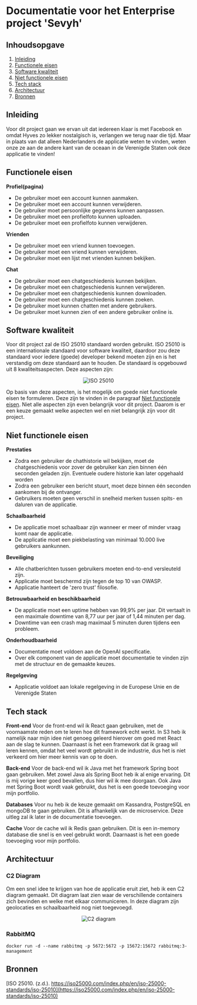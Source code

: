 # Documentatie voor het Enterprise project 'Sevyh'

## Inhoudsopgave

1. [Inleiding](#inleiding)
2. [Functionele eisen](#functionele-eisen)
3. [Software kwaliteit](#software-kwaliteit)
4. [Niet functionele eisen](#niet-functionele-eisen)
5. [Tech stack](#tech-stack)
6. [Architectuur](#architectuur)
5. [Bronnen](#bronnen)


## Inleiding

Voor dit project gaan we ervan uit dat iedereen klaar is met Facebook en omdat Hyves zo lekker nostalgisch is, verlangen we terug naar die tijd. Maar in plaats van dat alleen Nederlanders de applicatie weten te vinden, weten onze ze aan de andere kant van de oceaan in de Verenigde Staten ook deze applicatie te vinden! 

## Functionele eisen

**Profiel(pagina)**
-	De gebruiker moet een account kunnen aanmaken.
-	De gebruiker moet een account kunnen verwijderen.
-	De gebruiker moet persoonlijke gegevens kunnen aanpassen.
-	De gebruiker moet een profielfoto kunnen uploaden.
-	De gebruiker moet een profielfoto kunnen verwijderen.

**Vrienden**
-	De gebruiker moet een vriend kunnen toevoegen.
-	De gebruiker moet een vriend kunnen verwijderen.
-	De gebruiker moet een lijst met vrienden kunnen bekijken.

**Chat**
-	De gebruiker moet een chatgeschiedenis kunnen bekijken.
-	De gebruiker moet een chatgeschiedenis kunnen verwijderen.
-	De gebruiker moet een chatgeschiedenis kunnen downloaden.
-	De gebruiker moet een chatgeschiedenis kunnen zoeken.
-	De gebruiker moet kunnen chatten met andere gebruikers.
-   De gebruiker moet kunnen zien of een andere gebruiker online is.

## Software kwaliteit
Voor dit project zal de ISO 25010 standaard worden gebruikt. ISO 25010 is een internationale standaard voor software kwaliteit, daardoor zou deze standaard voor iedere (goede) developer bekend moeten zijn en is het verstandig om deze standaard aan te houden. De standaard is opgebouwd uit 8 kwaliteitsaspecten. Deze aspecten zijn:

<p align="center">
    <img src="https://iso25000.com/images/figures/en/iso25010.png" alt="ISO 25010" style="margin:auto;">    
</p>

Op basis van deze aspecten, is het mogelijk om goede niet functionele eisen te formuleren. Deze zijn te vinden in de paragraaf [Niet functionele eisen](#niet-functionele-eisen). Niet alle aspecten zijn even belangrijk voor dit project. Daarom is er een keuze gemaakt welke aspecten wel en niet belangrijk zijn voor dit project.

## Niet functionele eisen

**Prestaties**
-	Zodra een gebruiker de chathistorie wil bekijken, moet de chatgeschiedenis voor zover de gebruiker kan zien binnen één seconden geladen zijn. Eventuele oudere historie kan later opgehaald worden
-	Zodra een gebruiker een bericht stuurt, moet deze binnen één seconden aankomen bij de ontvanger.
-	Gebruikers moeten geen verschil in snelheid merken tussen spits- en daluren van de applicatie.

**Schaalbaarheid**
-	De applicatie moet schaalbaar zijn wanneer er meer of minder vraag komt naar de applicatie.
-	De applicatie moet een piekbelasting van minimaal 10.000 live gebruikers aankunnen.

**Beveiliging**
-	Alle chatberichten tussen gebruikers moeten end-to-end versleuteld zijn.
-	Applicatie moet beschermd zijn tegen de top 10 van OWASP.
-   Applicatie hanteert de 'zero trust' filosofie.

**Betrouwbaarheid en beschikbaarheid**
-	De applicatie moet een uptime hebben van 99,9% per jaar. Dit vertaalt in een maximale downtime van 8,77 uur per jaar of 1,44 minuten per dag.
-	Downtime van een crash mag maximaal 5 minuten duren tijdens een probleem.

**Onderhoudbaarheid**
-	Documentatie moet voldoen aan de OpenAI specificatie.
-	Over elk component van de applicatie moet documentatie te vinden zijn met de structuur en de gemaakte keuzes.

**Regelgeving**
-	Applicatie voldoet aan lokale regelgeving in de Europese Unie en de Verenigde Staten

## Tech stack

**Front-end** 
Voor de front-end wil ik React gaan gebruiken, met de voornaamste reden om te leren hoe dit framework echt werkt. In S3 heb ik namelijk naar mijn idee niet genoeg geleerd hierover om goed met React aan de slag te kunnen. Daarnaast is het een framework dat ik graag wil leren kennen, omdat het veel wordt gebruikt in de industrie, dus het is niet verkeerd om hier meer kennis van op te doen.

**Back-end**
Voor de back-end wil ik Java met het framework Spring boot gaan gebruiken. Met zowel Java als Spring Boot heb ik al enige ervaring. Dit is mij vorige keer goed bevallen, dus hier wil ik mee doorgaan. Ook Java met Spring Boot wordt vaak gebruikt, dus het is een goede toevoeging voor mijn portfolio.

**Databases**
Voor nu heb ik de keuze gemaakt om Kassandra, PostgreSQL en mongoDB te gaan gebruiken. Dit is afhankelijk van de microservice. Deze uitleg zal ik later in de documentatie toevoegen.

**Cache**
Voor de cache wil ik Redis gaan gebruiken. Dit is een in-memory database die snel is en veel gebruikt wordt. Daarnaast is het een goede toevoeging voor mijn portfolio.

## Architectuur

### C2 Diagram

Om een snel idee te krijgen van hoe de applicatie eruit ziet, heb ik een C2 diagram gemaakt. Dit diagram laat zien waar de verschillende containers zich bevinden en welke met elkaar communiceren. In deze diagram zijn geolocaties en schaalbaarheid nog niet toegevoegd.

<p align="center">
    <img src="https://user-images.githubusercontent.com/73841047/223100894-253de0d8-5abd-4b76-996d-16253645d5bb.png" alt="C2 diagram">
</p>

### RabbitMQ
`docker run -d --name rabbitmq -p 5672:5672 -p 15672:15672 rabbitmq:3-management`



## Bronnen

[ISO 25010. (z.d.). https://iso25000.com/index.php/en/iso-25000-standards/iso-25010](https://iso25000.com/index.php/en/iso-25000-standards/iso-25010)
